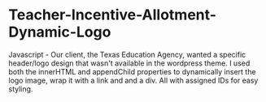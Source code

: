 # Teacher-Incentive-Allotment-Dynamic-Logo
Javascript - Our client, the Texas Education Agency, wanted a specific header/logo design that wasn't available in the wordpress theme. I used both the innerHTML and appendChild properties to dynamically insert the logo image, wrap it with a link and and a div. All with assigned IDs for easy styling.
